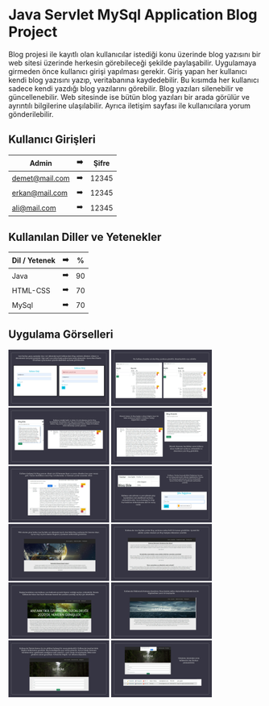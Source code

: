 # Java Servlet MySql Application Blog Project

Blog projesi ile kayıtlı olan kullanıcılar istediği konu üzerinde blog yazısını bir web sitesi üzerinde herkesin görebileceği şekilde paylaşabilir. Uygulamaya girmeden önce kullanıcı girişi yapılması gerekir. Giriş yapan her kullanıcı kendi blog yazısını yazıp, veritabanına kaydedebilir. Bu kısımda her kullanıcı sadece kendi yazdığı blog yazılarını görebilir. Blog yazıları silenebilir ve güncellenebilir. Web sitesinde ise bütün blog yazıları bir arada görülür ve ayrıntılı bilgilerine ulaşılabilir. Ayrıca iletişim sayfası ile kullanıcılara yorum gönderilebilir.


## Kullanıcı Girişleri


| Admin | :arrow_right: | Şifre |
| ------------- |:-------------:|:-------------:|
| demet@mail.com | :arrow_right: | 12345 |
| erkan@mail.com | :arrow_right: | 12345 |
| ali@mail.com | :arrow_right: | 12345 |



## Kullanılan Diller ve Yetenekler



| Dil / Yetenek | :arrow_right: | % |
| ------------- |:-------------:|:-------------:|
| Java | :arrow_right: | 90 |
| HTML-CSS | :arrow_right: | 70 |
| MySql | :arrow_right: | 70 |




## Uygulama Görselleri



<p>

<a href="https://github.com/demetkochan/Java-Servlet-MySql-Application-Blog-Project/blob/main/images/2.foto.jpg" target="_blank">
<img src="https://github.com/demetkochan/Java-Servlet-MySql-Application-Blog-Project/blob/main/images/2.foto.jpg" width="200" style="max-width:100%;"></a>

<a href="https://github.com/demetkochan/Java-Servlet-MySql-Application-Blog-Project/blob/main/images/3.foto.jpg" target="_blank">
<img src="https://github.com/demetkochan/Java-Servlet-MySql-Application-Blog-Project/blob/main/images/3.foto.jpg" width="200" style="max-width:100%;"></a>
  
<a href="https://github.com/demetkochan/Java-Servlet-MySql-Application-Blog-Project/blob/main/images/4.foto.jpg" target="_blank">
<img src="https://github.com/demetkochan/Java-Servlet-MySql-Application-Blog-Project/blob/main/images/4.foto.jpg" width="200" style="max-width:100%;"></a>
  
<a href="https://github.com/demetkochan/Java-Servlet-MySql-Application-Blog-Project/blob/main/images/5.foto.jpg" target="_blank">
<img src="https://github.com/demetkochan/Java-Servlet-MySql-Application-Blog-Project/blob/main/images/5.foto.jpg" width="200" style="max-width:100%;"></a>
  
<a href="https://github.com/demetkochan/Java-Servlet-MySql-Application-Blog-Project/blob/main/images/6.foto.jpg" target="_blank">
<img src="https://github.com/demetkochan/Java-Servlet-MySql-Application-Blog-Project/blob/main/images/6.foto.jpg" width="200" style="max-width:100%;"></a>
  
<a href="https://github.com/demetkochan/Java-Servlet-MySql-Application-Blog-Project/blob/main/images/7.foto.jpg" target="_blank">
<img src="https://github.com/demetkochan/Java-Servlet-MySql-Application-Blog-Project/blob/main/images/7.foto.jpg" width="200" style="max-width:100%;"></a>
  
<a href="https://github.com/demetkochan/Java-Servlet-MySql-Application-Blog-Project/blob/main/images/8.foto.jpg" target="_blank">
<img src="https://github.com/demetkochan/Java-Servlet-MySql-Application-Blog-Project/blob/main/images/8.foto.jpg" width="200" style="max-width:100%;"></a>
  
<a href="https://github.com/demetkochan/Java-Servlet-MySql-Application-Blog-Project/blob/main/images/9.foto.jpg" target="_blank">
<img src="https://github.com/demetkochan/Java-Servlet-MySql-Application-Blog-Project/blob/main/images/9.foto.jpg" width="200" style="max-width:100%;"></a>
  
<a href="https://github.com/demetkochan/Java-Servlet-MySql-Application-Blog-Project/blob/main/images/10.foto.jpg" target="_blank">
<img src="https://github.com/demetkochan/Java-Servlet-MySql-Application-Blog-Project/blob/main/images/10.foto.jpg" width="200" style="max-width:100%;"></a>
  
<a href="https://github.com/demetkochan/Java-Servlet-MySql-Application-Blog-Project/blob/main/images/11.foto.jpg" target="_blank">
<img src="https://github.com/demetkochan/Java-Servlet-MySql-Application-Blog-Project/blob/main/images/11.foto.jpg" width="200" style="max-width:100%;"></a>

<a href="https://github.com/demetkochan/Java-Servlet-MySql-Application-Blog-Project/blob/main/images/12.foto.jpg" target="_blank">
<img src="https://github.com/demetkochan/Java-Servlet-MySql-Application-Blog-Project/blob/main/images/12.foto.jpg" width="200" style="max-width:100%;"></a>
  
<a href="https://github.com/demetkochan/Java-Servlet-MySql-Application-Blog-Project/blob/main/images/13.foto.jpg" target="_blank">
<img src="https://github.com/demetkochan/Java-Servlet-MySql-Application-Blog-Project/blob/main/images/13.foto.jpg" width="200" style="max-width:100%;"></a>
</p>
